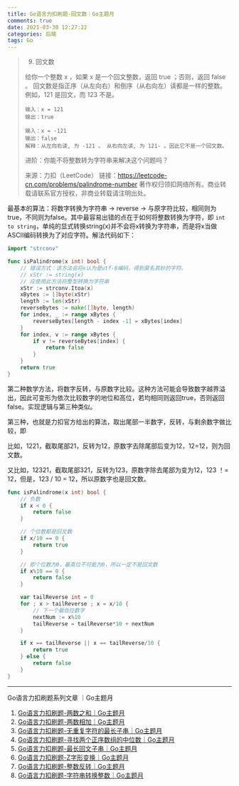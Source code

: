 ```yaml
---
title: Go语言力扣刷题-回文数｜Go主题月
comments: true
date: 2021-03-30 12:27:22
categories: 后端
tags: Go
---
```


>
>9. 回文数
>
>给你一个整数 x ，如果 x 是一个回文整数，返回 true ；否则，返回 false 。
>回文数是指正序（从左向右）和倒序（从右向左）读都是一样的整数。例如，121 是回文，而 123 不是。
>
>```
>输入：x = 121
>输出：true
>
>输入：x = -121
>输出：false
>解释：从左向右读, 为 -121 。 从右向左读, 为 121- 。因此它不是一个回文数。
>```
>
>进阶：你能不将整数转为字符串来解决这个问题吗？
>
>来源：力扣（LeetCode）
>链接：https://leetcode-cn.com/problems/palindrome-number
>著作权归领扣网络所有。商业转载请联系官方授权，非商业转载请注明出处。



最基本的算法：将数字转换为字符串 -> reverse -> 与原字符比较，相同则为true，不同则为false。其中最容易出错的点在于如何将整数转换为字符，即 `int to string`，单纯的显式转换string(x)并不会将x转换为字符串，而是将x当做ASCII编码转换为了对应字符。解法代码如下：

```go
import "strconv"

func isPalindrome(x int) bool {
	// 错误方式：该方法会将x认为是utf-8编码，得到莫名其妙的字符。
	// xStr := string(x)
    // 应使用此方法将整型转换为字符串
	xStr := strconv.Itoa(x)
	xBytes := []byte(xStr)
	length := len(xStr)
	reverseBytes := make([]byte, length)
	for index, _ := range xBytes {
		reverseBytes[length - index -1] = xBytes[index]
	}
	for index, v := range xBytes {
		if v != reverseBytes[index] {
			return false
		}
	}
	return true
}
```

第二种数学方法，将数字反转，与原数字比较。这种方法可能会导致数字越界溢出，因此可变形为依次比较数字的地位和高位，若均相同则返回true，否则返回false。实现逻辑与第三种类似。

第三种，也就是力扣官方给出的算法，取出尾部一半数字，反转，与剩余数字做比较，即

比如，1221，截取尾部21，反转为12，原数字去除尾部后变为12，12=12，则为回文数。

又比如，12321，截取尾部321，反转为123，原数字除去尾部为变为12，123 ！= 12，但是，123 / 10 = 12，所以原数字也是回文数。

```go
func isPalindrome(x int) bool {
	// 负数
	if x < 0 {
		return false
	}

	// 个位数都是回文数
	if x/10 == 0 {
		return true
	}

	// 即个位数为0，最高位不可能为0，所以一定不是回文数
	if x%10 == 0 {
		return false
	}

	var tailReverse int = 0
	for ; x > tailReverse ; x = x/10 {
		// 下一个最低位数字
		nextNum := x%10
		tailReverse = tailReverse*10 + nextNum
	}

	if x == tailReverse || x == tailReverse/10 {
		return true
	} else {
		return false
	}
}
```

------

Go语言力扣刷题系列文章 ｜Go主题月

1. [Go语言力扣刷题-两数之和｜Go主题月](https://juejin.cn/post/6942846978107637767)
2. [Go语言力扣刷题-两数相加｜Go主题月](https://juejin.cn/post/6943102071000268814)
3. [Go语言力扣刷题-无重复字符的最长子串｜Go主题月](https://juejin.cn/post/6943487306988797982)
4. [Go语言力扣刷题-寻找两个正序数组的中位数｜Go主题月](https://juejin.cn/post/6943845806420000782)
5. [Go语言力扣刷题-最长回文子串｜Go主题月](https://juejin.cn/post/6944506513834639368)
6. [Go语言力扣刷题-Z字形变换｜Go主题月](https://juejin.cn/post/6944860416417726500)
7. [Go语言力扣刷题-整数反转｜Go主题月](https://juejin.cn/post/6945220122323714055)
8. [Go语言力扣刷题-字符串转换整数｜Go主题月](https://juejin.cn/post/6945259722530848798)

